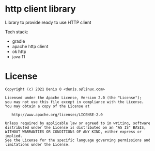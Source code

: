 # http client library

Library to provide ready to use HTTP client 

Tech stack:
 * gradle
 * apache http client
 * ok http
 * java 11


# License

    Copyright (c) 2021 Denis O <denis.o@linux.com>

    Licensed under the Apache License, Version 2.0 (the "License");
    you may not use this file except in compliance with the License.
    You may obtain a copy of the License at

       http://www.apache.org/licenses/LICENSE-2.0

    Unless required by applicable law or agreed to in writing, software
    distributed under the License is distributed on an "AS IS" BASIS,
    WITHOUT WARRANTIES OR CONDITIONS OF ANY KIND, either express or implied.
    See the License for the specific language governing permissions and
    limitations under the License.
